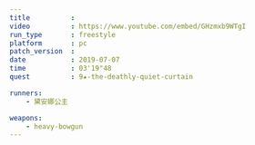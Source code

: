 ```yaml
---
title          :
video          : https://www.youtube.com/embed/GHzmxb9WTgI
run_type       : freestyle
platform       : pc
patch_version  : 
date           : 2019-07-07
time           : 03'19"48
quest          : 9★-the-deathly-quiet-curtain

runners:
    - 黛安娜公主

weapons:
    - heavy-bowgun
---
```

